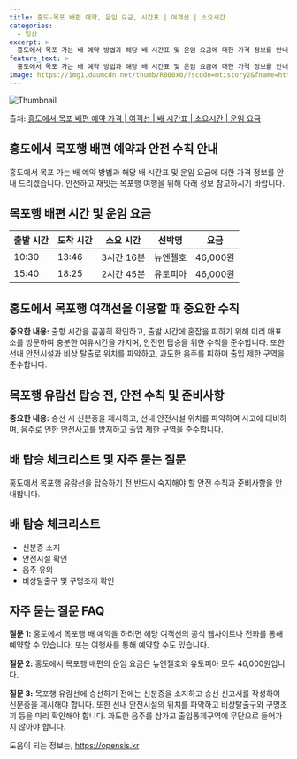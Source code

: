 ```yaml
---
title: 홍도-목포 배편 예약, 운임 요금, 시간표 | 여객선 | 소요시간
categories:
  - 일상
excerpt: >
  홍도에서 목포 가는 배 예약 방법과 해당 배 시간표 및 운임 요금에 대한 가격 정보를 안내 드리겠습니다. 안전하고 재밋는 목포행 여행을 위해 아래 정보 참고하시기 바랍니다. 목포행 배편 예약하기 👈 클릭홍도에서 목포행 배 시간표출발 시간도착 시간소요 시간선박명요금10:3013:463시간 16분뉴엔젤호46,000원15:4018:252시간 45분유토피아46,000원목포행 배편 예약하기 👈 클릭홍도에서 목포행 여객선 탑승 시 이용수칙홍도에서 목포행 여객선을 이용할 때 꼭 지켜야 할 중요한 수칙들을 소개합니다. 중요한 내용: 1) 출항 시간 확인: 홍도에서 목포행 배 출항시간을 꼼꼼히 확인합니다. 2) 미리 매표소 방문: 출항시간에 혼잡을 피하기 위해 미리 매표소를 방문하여 충분한 여유시간을 가집니다. 3) 안..
feature_text: >
  홍도에서 목포 가는 배 예약 방법과 해당 배 시간표 및 운임 요금에 대한 가격 정보를 안내 드리겠습니다. 안전하고 재밋는 목포행 여행을 위해 아래 정보 참고하시기 바랍니다. 목포행 배편 예약하기 👈 클릭홍도에서 목포행 배 시간표출발 시간도착 시간소요 시간선박명요금10:3013:463시간 16분뉴엔젤호46,000원15:4018:252시간 45분유토피아46,000원목포행 배편 예약하기 👈 클릭홍도에서 목포행 여객선 탑승 시 이용수칙홍도에서 목포행 여객선을 이용할 때 꼭 지켜야 할 중요한 수칙들을 소개합니다. 중요한 내용: 1) 출항 시간 확인: 홍도에서 목포행 배 출항시간을 꼼꼼히 확인합니다. 2) 미리 매표소 방문: 출항시간에 혼잡을 피하기 위해 미리 매표소를 방문하여 충분한 여유시간을 가집니다. 3) 안..
image: https://img1.daumcdn.net/thumb/R800x0/?scode=mtistory2&fname=https%3A%2F%2Fblog.kakaocdn.net%2Fdn%2FbjgKkN%2FbtsHDLMALCS%2F0B05K4FnpgzUHi4kkNsml0%2Fimg.webp
---
```


![Thumbnail](https://img1.daumcdn.net/thumb/R800x0/?scode=mtistory2&fname=https%3A%2F%2Fblog.kakaocdn.net%2Fdn%2FbjgKkN%2FbtsHDLMALCS%2F0B05K4FnpgzUHi4kkNsml0%2Fimg.webp)

<p>출처: <a href="https://opensis.kr/entry/%ED%99%8D%EB%8F%84%EC%97%90%EC%84%9C-%EB%AA%A9%ED%8F%AC-%EB%B0%B0%ED%8E%B8-%EC%98%88%EC%95%BD-%EA%B0%80%EA%B2%A9-%EC%97%AC%EA%B0%9D%EC%84%A0-%EB%B0%B0-%EC%8B%9C%EA%B0%84%ED%91%9C-%EC%86%8C%EC%9A%94%EC%8B%9C%EA%B0%84-%EC%9A%B4%EC%9E%84-%EC%9A%94%EA%B8%88" rel="dofollow">홍도에서 목포 배편 예약 가격 | 여객선 | 배 시간표 | 소요시간 | 운임 요금</a> </p>

## 홍도에서 목포행 배편 예약과 안전 수칙 안내

홍도에서 목포 가는 배 예약 방법과 해당 배 시간표 및 운임 요금에 대한 가격 정보를 안내 드리겠습니다. 안전하고 재밋는 목포행 여행을 위해
아래 정보 참고하시기 바랍니다.

## **목포행 배편 시간 및 운임 요금**

**출발 시간** | **도착 시간** | **소요 시간** | **선박명** | **요금**  
---|---|---|---|---  
10:30 | 13:46 | 3시간 16분 | 뉴엔젤호 | 46,000원  
15:40 | 18:25 | 2시간 45분 | 유토피아 | 46,000원  
  


## **홍도에서 목포행 여객선을 이용할 때 중요한 수칙**

**중요한 내용:** 출항 시간을 꼼꼼히 확인하고, 출발 시간에 혼잡을 피하기 위해 미리 매표소를 방문하여 충분한 여유시간을 가지며, 안전한
탑승을 위한 수칙을 준수합니다. 또한 선내 안전시설과 비상 탈출로 위치를 파악하고, 과도한 음주를 피하며 출입 제한 구역을 준수합니다.

## **목포행 유람선 탑승 전, 안전 수칙 및 준비사항**

**중요한 내용:** 승선 시 신분증을 제시하고, 선내 안전시설 위치를 파악하여 사고에 대비하며, 음주로 인한 안전사고를 방지하고 출입 제한
구역을 준수합니다.

## 배 탑승 체크리스트 및 자주 묻는 질문

홍도에서 목포행 유람선을 탑승하기 전 반드시 숙지해야 할 안전 수칙과 준비사항을 안내합니다.

## **배 탑승 체크리스트**

  * 신분증 소지
  * 안전시설 확인
  * 음주 유의
  * 비상탈출구 및 구명조끼 확인

## **자주 묻는 질문 FAQ**

**질문 1:** 홍도에서 목포행 배 예약을 하려면 해당 여객선의 공식 웹사이트나 전화를 통해 예약할 수 있습니다. 또는 여행사를 통해
예약할 수도 있습니다.

**질문 2:** 홍도에서 목포행 배편의 운임 요금은 뉴엔젤호와 유토피아 모두 46,000원입니다.

**질문 3:** 목포행 유람선에 승선하기 전에는 신분증을 소지하고 승선 신고서를 작성하여 신분증을 제시해야 합니다. 또한 선내 안전시설의
위치를 파악하고 비상탈출구와 구명조끼 등을 미리 확인해야 합니다. 과도한 음주를 삼가고 출입통제구역에 무단으로 들어가지 않아야 합니다.

 

도움이 되는 정보는, <a href="https://opensis.kr" rel="dofollow">https://opensis.kr</a>


